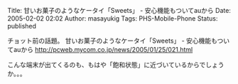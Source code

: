 Title: 甘いお菓子のようなケータイ「Sweets」 - 安心機能もついてauから
Date: 2005-02-02 02:02
Author: masayukig
Tags: PHS-Mobile-Phone
Status: published

チョット前の話題。
甘いお菓子のようなケータイ「Sweets」 - 安心機能もついてauから
<http://pcweb.mycom.co.jp/news/2005/01/25/021.html>

こんな端末が出てくるのも、もはや「飽和状態」に近づいているからでしょう
か。。。
